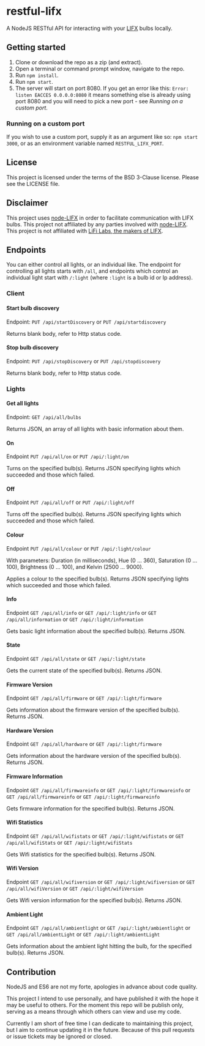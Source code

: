 # restful-lifx
A NodeJS RESTful API for interacting with your [LIFX](http://www.lifx.com/) bulbs locally.

## Getting started

1. Clone or download the repo as a zip (and extract).
2. Open a terminal or command prompt window, navigate to the repo.
3. Run `npm install`.
4. Run `npm start`.
5. The server will start on port 8080. If you get an error like this: `Error: listen EACCES 0.0.0.0:8080` it means something else is already using port 8080 and you will need to pick a new port - see _Running on a custom port_.

### Running on a custom port

If you wish to use a custom port, supply it as an argument like so: `npm start 3000`, or as an environment variable named `RESTFUL_LIFX_PORT`.

## License

This project is licensed under the terms of the BSD 3-Clause license. Please see the LICENSE file.

## Disclaimer

This project uses [node-LIFX](https://www.npmjs.com/package/node-lifx) in order to facilitate communication with LIFX bulbs. This project not affiliated by any parties involved with [node-LIFX](https://www.npmjs.com/package/node-lifx). This project is not affiliated with [LiFi Labs, the makers of LIFX](http://www.lifx.com/pages/about).

## Endpoints

You can either control all lights, or an individual like. The endpoint for controlling all lights starts with `/all`, and endpoints which control an individual light start with `/:light` (where `:light` is a bulb id or Ip address).

### Client

#### Start bulb discovery

Endpoint: `PUT /api/startDiscovery` or `PUT /api/startdiscovery`

Returns blank body, refer to Http status code.

#### Stop bulb discovery

Endpoint: `PUT /api/stopDiscovery` or `PUT /api/stopdiscovery`

Returns blank body, refer to Http status code.

### Lights

#### Get all lights

Endpoint: `GET /api/all/bulbs`

Returns JSON, an array of all lights with basic information about them.

#### On

Endpoint `PUT /api/all/on` or `PUT /api/:light/on`

Turns on the specified bulb(s). Returns JSON specifying lights which succeeded and those which failed.

#### Off

Endpoint `PUT /api/all/off` or `PUT /api/:light/off`

Turns off the specified bulb(s). Returns JSON specifying lights which succeeded and those which failed.

#### Colour

Endpoint `PUT /api/all/colour` or `PUT /api/:light/colour`

With parameters: Duration (in milliseconds), Hue (0 ... 360), Saturation (0 ... 100), Brightness (0 ... 100), and Kelvin (2500 ... 9000).

Applies a colour to the specified bulb(s). Returns JSON specifying lights which succeeded and those which failed.

#### Info

Endpoint `GET /api/all/info` or `GET /api/:light/info` or `GET /api/all/information` or `GET /api/:light/information`

Gets basic light information about the specified bulb(s). Returns JSON.

#### State

Endpoint `GET /api/all/state` or `GET /api/:light/state`

Gets the current state of the specified bulb(s). Returns JSON.

#### Firmware Version

Endpoint `GET /api/all/firmware` or `GET /api/:light/firmware`

Gets information about the firmware version of the specified bulb(s). Returns JSON.

#### Hardware Version

Endpoint `GET /api/all/hardware` or `GET /api/:light/firmware`

Gets information about the hardware version of the specified bulb(s). Returns JSON.

#### Firmware Information

Endpoint `GET /api/all/firmwareinfo` or `GET /api/:light/firmwareinfo` or `GET /api/all/firmwareinfo` or `GET /api/:light/firmwareinfo`

Gets firmware information for the specified bulb(s). Returns JSON.

#### Wifi Statistics

Endpoint `GET /api/all/wifistats` or `GET /api/:light/wifistats` or `GET /api/all/wifiStats` or `GET /api/:light/wifiStats`

Gets Wifi statistics for the specified bulb(s). Returns JSON.

#### Wifi Version

Endpoint `GET /api/all/wifiversion` or `GET /api/:light/wifiversion` or `GET /api/all/wifiVersion` or `GET /api/:light/wifiVersion`

Gets Wifi version information for the specified bulb(s). Returns JSON.

#### Ambient Light

Endpoint `GET /api/all/ambientlight` or `GET /api/:light/ambientlight` or `GET /api/all/ambientLight` or `GET /api/:light/ambientLight`

Gets information about the ambient light hitting the bulb, for the specified bulb(s). Returns JSON.

## Contribution

NodeJS and ES6 are not my forte, apologies in advance about code quality.

This project I intend to use personally, and have published it with the hope it may be useful to others. For the moment this repo will be publish only, serving as a means through which others can view and use my code.

Currently I am short of free time I can dedicate to maintaining this project, but I aim to continue updating it in the future. Because of this pull requests or issue tickets may be ignored or closed.
